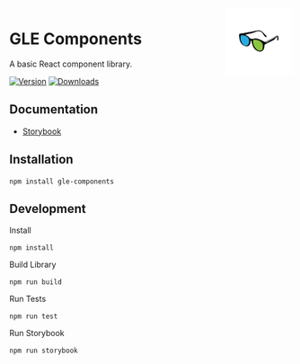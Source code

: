 <a href="/">
    <img alt="logo" src="public/images/logo-flipped.png" align="right" width="120" height="120"/>
</a>

# GLE Components
A basic React component library.

[![Version](https://img.shields.io/npm/v/gle-components?style=flat&colorA=000000&colorB=000000)](https://www.npmjs.com/package/gle-components)
[![Downloads](https://img.shields.io/npm/dt/gle-components.svg?style=flat&colorA=000000&colorB=000000)](https://www.npmjs.com/package/gle-components)

## Documentation
- [Storybook](https://guyettinger.github.io/gle-components/)

## Installation
```shell
npm install gle-components
```

## Development
Install
```
npm install
```
Build Library
```
npm run build
```
Run Tests
```
npm run test
```
Run Storybook
```
npm run storybook
```